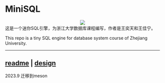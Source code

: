 # MiniSQL

<center>
    <img src="https://github.com/JianingWang43/miniSQL/blob/main/doc/minisql.ico">
</center>
这是一个迷你SQL引擎，为浙江大学数据库课程编写，作者是王奕天和王佳宁。

This repo is a tiny SQL engine for database system course of Zhejiang University.

---
[readme](https://github.com/JianingWang43/miniSQL/blob/main/doc/README.md) | [design](https://github.com/JianingWang43/miniSQL/blob/main/doc/design.md)
---
2023.9 迁移到meson